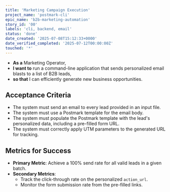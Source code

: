 ```yaml
---
title: 'Marketing Campaign Execution'
project_name: 'postmark-cli'
epic_name: 'b2b-marketing-automation'
story_id: '00'
labels: 'cli, backend, email'
status: 'done'
date_created: '2025-07-08T15:12:33+0000'
date_verified_completed: '2025-07-12T00:00:00Z'
touched: '*'
---
```


- **As a** Marketing Operator,
- **I want to** run a command-line application that sends personalized email blasts to a list of B2B leads,
- **so that** I can efficiently generate new business opportunities.

## Acceptance Criteria

- The system must send an email to every lead provided in an input file.
- The system must use a Postmark template for the email body.
- The system must populate the Postmark template with the lead's personalized data, including a pre-filled form URL.
- The system must correctly apply UTM parameters to the generated URL for tracking.

## Metrics for Success

- **Primary Metric**: Achieve a 100% send rate for all valid leads in a given batch.
- **Secondary Metrics**:
  - Track the click-through rate on the personalized `action_url`.
  - Monitor the form submission rate from the pre-filled links.
